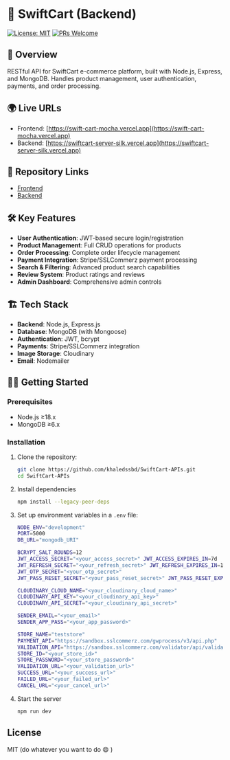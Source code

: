 # 🚀 SwiftCart (Backend)

[![License: MIT](https://img.shields.io/badge/License-MIT-blue.svg)](LICENSE)
[![PRs Welcome](https://img.shields.io/badge/PRs-welcome-brightgreen.svg)](CONTRIBUTING.md)

## 📌 Overview

RESTful API for SwiftCart e-commerce platform, built with Node.js, Express, and
MongoDB. Handles product management, user authentication, payments, and order
processing.

## 🌍 Live URLs

- Frontend:
  [https://swift-cart-mocha.vercel.app](https://swift-cart-mocha.vercel.app)
- Backend:
  [https://swiftcart-server-silk.vercel.app](https://swiftcart-server-silk.vercel.app)

## 📂 Repository Links

- [Frontend](https://github.com/khaledssbd/SwiftCart)
- [Backend](https://github.com/khaledssbd/SwiftCart-APIs)

## 🛠️ Key Features

- **User Authentication**: JWT-based secure login/registration
- **Product Management**: Full CRUD operations for products
- **Order Processing**: Complete order lifecycle management
- **Payment Integration**: Stripe/SSLCommerz payment processing
- **Search & Filtering**: Advanced product search capabilities
- **Review System**: Product ratings and reviews
- **Admin Dashboard**: Comprehensive admin controls

## 🏗️ Tech Stack

- **Backend**: Node.js, Express.js
- **Database**: MongoDB (with Mongoose)
- **Authentication**: JWT, bcrypt
- **Payments**: Stripe/SSLCommerz integration
- **Image Storage**: Cloudinary
- **Email**: Nodemailer

## 🏃‍♂️ Getting Started

### Prerequisites

- Node.js ≥18.x
- MongoDB ≥6.x

### Installation

1. Clone the repository:

   ```bash
   git clone https://github.com/khaledssbd/SwiftCart-APIs.git
   cd SwiftCart-APIs
   ```

2. Install dependencies

   ```bash
   npm install --legacy-peer-deps
   ```

3. Set up environment variables in a `.env` file:

   ```bash
   NODE_ENV="development"
   PORT=5000
   DB_URL="mongodb_URI"

   BCRYPT_SALT_ROUNDS=12
   JWT_ACCESS_SECRET="<your_access_secret>" JWT_ACCESS_EXPIRES_IN=7d
   JWT_REFRESH_SECRET="<your_refresh_secret>" JWT_REFRESH_EXPIRES_IN=1y
   JWT_OTP_SECRET="<your_otp_secret>"
   JWT_PASS_RESET_SECRET="<your_pass_reset_secret>" JWT_PASS_RESET_EXPIRES_IN=15m

   CLOUDINARY_CLOUD_NAME="<your_cloudinary_cloud_name>"
   CLOUDINARY_API_KEY="<your_cloudinary_api_key>"
   CLOUDINARY_API_SECRET="<your_cloudinary_api_secret>"

   SENDER_EMAIL="<your_email>"
   SENDER_APP_PASS="<your_app_password>"

   STORE_NAME="teststore"
   PAYMENT_API="https://sandbox.sslcommerz.com/gwprocess/v3/api.php"
   VALIDATION_API="https://sandbox.sslcommerz.com/validator/api/validationserverAPI.php"
   STORE_ID="<your_store_id>"
   STORE_PASSWORD="<your_store_password>"
   VALIDATION_URL="<your_validation_url>"
   SUCCESS_URL="<your_success_url>"
   FAILED_URL="<your_failed_url>"
   CANCEL_URL="<your_cancel_url>"
   ```

4. Start the server
   ```bash
   npm run dev
   ```

## License

MIT (do whatever you want to do :smile: )
